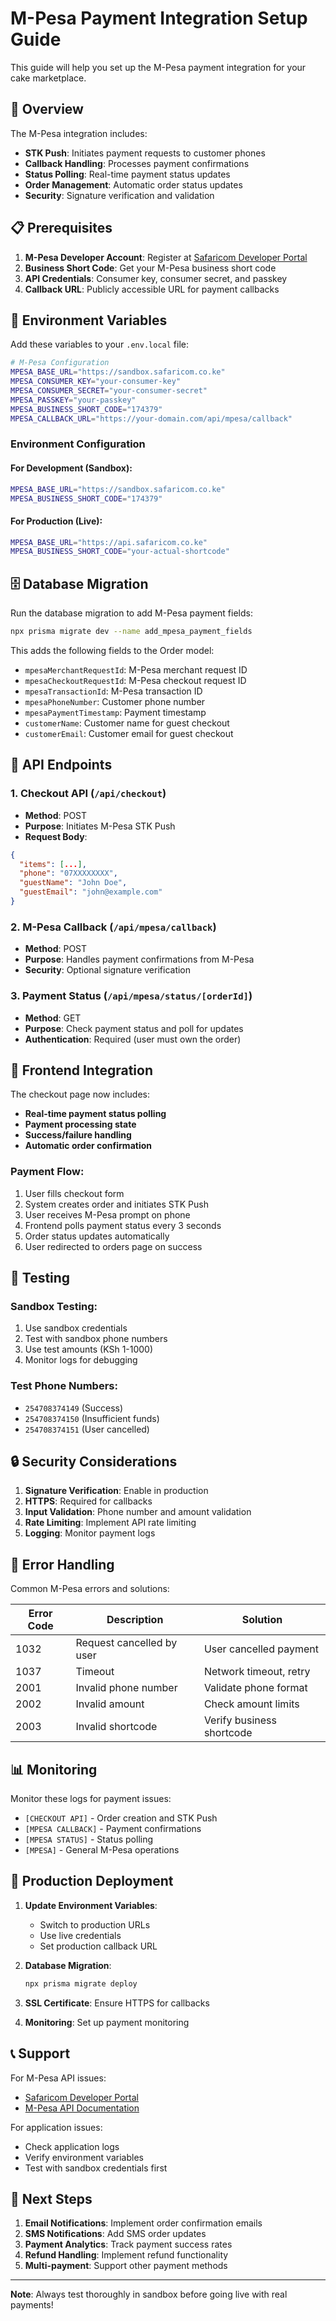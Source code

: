# M-Pesa Payment Integration Setup Guide

This guide will help you set up the M-Pesa payment integration for your cake marketplace.

## 🚀 Overview

The M-Pesa integration includes:
- **STK Push**: Initiates payment requests to customer phones
- **Callback Handling**: Processes payment confirmations
- **Status Polling**: Real-time payment status updates
- **Order Management**: Automatic order status updates
- **Security**: Signature verification and validation

## 📋 Prerequisites

1. **M-Pesa Developer Account**: Register at [Safaricom Developer Portal](https://developer.safaricom.co.ke/)
2. **Business Short Code**: Get your M-Pesa business short code
3. **API Credentials**: Consumer key, consumer secret, and passkey
4. **Callback URL**: Publicly accessible URL for payment callbacks

## 🔧 Environment Variables

Add these variables to your `.env.local` file:

```bash
# M-Pesa Configuration
MPESA_BASE_URL="https://sandbox.safaricom.co.ke"
MPESA_CONSUMER_KEY="your-consumer-key"
MPESA_CONSUMER_SECRET="your-consumer-secret"
MPESA_PASSKEY="your-passkey"
MPESA_BUSINESS_SHORT_CODE="174379"
MPESA_CALLBACK_URL="https://your-domain.com/api/mpesa/callback"
```

### Environment Configuration

#### For Development (Sandbox):
```bash
MPESA_BASE_URL="https://sandbox.safaricom.co.ke"
MPESA_BUSINESS_SHORT_CODE="174379"
```

#### For Production (Live):
```bash
MPESA_BASE_URL="https://api.safaricom.co.ke"
MPESA_BUSINESS_SHORT_CODE="your-actual-shortcode"
```

## 🗄️ Database Migration

Run the database migration to add M-Pesa payment fields:

```bash
npx prisma migrate dev --name add_mpesa_payment_fields
```

This adds the following fields to the Order model:
- `mpesaMerchantRequestId`: M-Pesa merchant request ID
- `mpesaCheckoutRequestId`: M-Pesa checkout request ID
- `mpesaTransactionId`: M-Pesa transaction ID
- `mpesaPhoneNumber`: Customer phone number
- `mpesaPaymentTimestamp`: Payment timestamp
- `customerName`: Customer name for guest checkout
- `customerEmail`: Customer email for guest checkout

## 🔌 API Endpoints

### 1. Checkout API (`/api/checkout`)
- **Method**: POST
- **Purpose**: Initiates M-Pesa STK Push
- **Request Body**:
```json
{
  "items": [...],
  "phone": "07XXXXXXXX",
  "guestName": "John Doe",
  "guestEmail": "john@example.com"
}
```

### 2. M-Pesa Callback (`/api/mpesa/callback`)
- **Method**: POST
- **Purpose**: Handles payment confirmations from M-Pesa
- **Security**: Optional signature verification

### 3. Payment Status (`/api/mpesa/status/[orderId]`)
- **Method**: GET
- **Purpose**: Check payment status and poll for updates
- **Authentication**: Required (user must own the order)

## 📱 Frontend Integration

The checkout page now includes:
- **Real-time payment status polling**
- **Payment processing state**
- **Success/failure handling**
- **Automatic order confirmation**

### Payment Flow:
1. User fills checkout form
2. System creates order and initiates STK Push
3. User receives M-Pesa prompt on phone
4. Frontend polls payment status every 3 seconds
5. Order status updates automatically
6. User redirected to orders page on success

## 🧪 Testing

### Sandbox Testing:
1. Use sandbox credentials
2. Test with sandbox phone numbers
3. Use test amounts (KSh 1-1000)
4. Monitor logs for debugging

### Test Phone Numbers:
- `254708374149` (Success)
- `254708374150` (Insufficient funds)
- `254708374151` (User cancelled)

## 🔒 Security Considerations

1. **Signature Verification**: Enable in production
2. **HTTPS**: Required for callbacks
3. **Input Validation**: Phone number and amount validation
4. **Rate Limiting**: Implement API rate limiting
5. **Logging**: Monitor payment logs

## 🚨 Error Handling

Common M-Pesa errors and solutions:

| Error Code | Description | Solution |
|------------|-------------|----------|
| 1032 | Request cancelled by user | User cancelled payment |
| 1037 | Timeout | Network timeout, retry |
| 2001 | Invalid phone number | Validate phone format |
| 2002 | Invalid amount | Check amount limits |
| 2003 | Invalid shortcode | Verify business shortcode |

## 📊 Monitoring

Monitor these logs for payment issues:
- `[CHECKOUT API]` - Order creation and STK Push
- `[MPESA CALLBACK]` - Payment confirmations
- `[MPESA STATUS]` - Status polling
- `[MPESA]` - General M-Pesa operations

## 🔄 Production Deployment

1. **Update Environment Variables**:
   - Switch to production URLs
   - Use live credentials
   - Set production callback URL

2. **Database Migration**:
   ```bash
   npx prisma migrate deploy
   ```

3. **SSL Certificate**: Ensure HTTPS for callbacks

4. **Monitoring**: Set up payment monitoring

## 📞 Support

For M-Pesa API issues:
- [Safaricom Developer Portal](https://developer.safaricom.co.ke/)
- [M-Pesa API Documentation](https://developer.safaricom.co.ke/docs)

For application issues:
- Check application logs
- Verify environment variables
- Test with sandbox credentials first

## 🎯 Next Steps

1. **Email Notifications**: Implement order confirmation emails
2. **SMS Notifications**: Add SMS order updates
3. **Payment Analytics**: Track payment success rates
4. **Refund Handling**: Implement refund functionality
5. **Multi-payment**: Support other payment methods

---

**Note**: Always test thoroughly in sandbox before going live with real payments! 